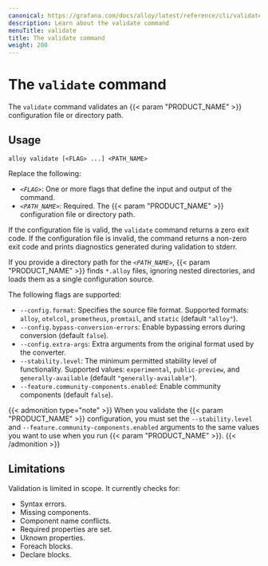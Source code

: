 ```yaml
---
canonical: https://grafana.com/docs/alloy/latest/reference/cli/validate/
description: Learn about the validate command
menuTitle: validate
title: The validate command
weight: 200
---
```


# The `validate` command

The `validate` command validates an {{< param "PRODUCT_NAME" >}} configuration file or directory path.

## Usage

```shell
alloy validate [<FLAG> ...] <PATH_NAME>
```

Replace the following:

- _`<FLAG>`_: One or more flags that define the input and output of the command.
- _`<PATH_NAME>`_: Required. The {{< param "PRODUCT_NAME" >}} configuration file or directory path.

If the configuration file is valid, the `validate` command returns a zero exit code.
If the configuration file is invalid, the command returns a non-zero exit code and prints diagnostics generated during validation to stderr.

If you provide a directory path for the _`<PATH_NAME>`_, {{< param "PRODUCT_NAME" >}} finds `*.alloy` files, ignoring nested directories, and loads them as a single configuration source.

The following flags are supported:

- `--config.format`: Specifies the source file format. Supported formats: `alloy`, `otelcol`, `prometheus`, `promtail`, and `static` (default `"alloy"`).
- `--config.bypass-conversion-errors`: Enable bypassing errors during conversion (default `false`).
- `--config.extra-args`: Extra arguments from the original format used by the converter.
- `--stability.level`: The minimum permitted stability level of functionality. Supported values: `experimental`, `public-preview`, and `generally-available` (default `"generally-available"`).
- `--feature.community-components.enabled`: Enable community components (default `false`).

{{< admonition type="note" >}}
When you validate the {{< param "PRODUCT_NAME" >}} configuration, you must set the `--stability.level` and `--feature.community-components.enabled` arguments to the same values you want to use when you run {{< param "PRODUCT_NAME" >}}.
{{< /admonition >}}

## Limitations

Validation is limited in scope. It currently checks for:

- Syntax errors.
- Missing components.
- Component name conflicts.
- Required properties are set.
- Uknown properties.
- Foreach blocks.
- Declare blocks.
